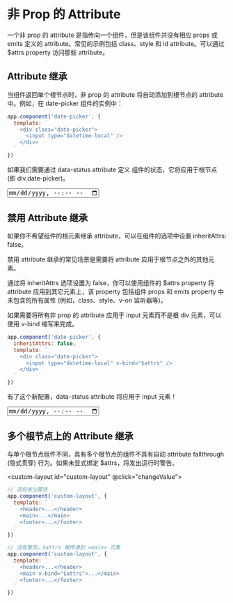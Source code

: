 # 非 Prop 的 Attribute
一个非 prop 的 attribute 是指传向一个组件，但是该组件并没有相应 props 或 emits 定义的 attribute。常见的示例包括 class、style 和 id attribute。可以通过 $attrs property 访问那些 attribute。


## Attribute 继承
当组件返回单个根节点时，非 prop 的 attribute 将自动添加到根节点的 attribute 中。例如，在 date-picker 组件的实例中：
```js
app.component('date-picker', {
  template: `
    <div class="date-picker">
      <input type="datetime-local" />
    </div>
  `
})
```

如果我们需要通过 data-status attribute 定义 <date-picker> 组件的状态，它将应用于根节点 (即 div.date-picker)。

<!-- 具有非 prop 的 attribute 的 date-picker 组件-->
<date-picker data-status="activated"></date-picker>

<!-- 渲染后的 date-picker 组件 -->
<div class="date-picker" data-status="activated">
  <input type="datetime-local" />
</div>

## 禁用 Attribute 继承
如果你不希望组件的根元素继承 attribute，可以在组件的选项中设置 inheritAttrs: false。

禁用 attribute 继承的常见场景是需要将 attribute 应用于根节点之外的其他元素。

通过将 inheritAttrs 选项设置为 false，你可以使用组件的 $attrs property 将 attribute 应用到其它元素上，该 property 包括组件 props 和 emits property 中未包含的所有属性 (例如，class、style、v-on 监听器等)。

如果需要将所有非 prop 的 attribute 应用于 input 元素而不是根 div 元素，可以使用 v-bind 缩写来完成。

```js
app.component('date-picker', {
  inheritAttrs: false,
  template: `
    <div class="date-picker">
      <input type="datetime-local" v-bind="$attrs" />
    </div>
  `
})
```

有了这个新配置，data-status attribute 将应用于 input 元素！

<!-- date-picker 组件使用非 prop 的 attribute -->
<date-picker data-status="activated"></date-picker>

<!-- 渲染后的 date-picker 组件 -->
<div class="date-picker">
  <input type="datetime-local" data-status="activated" />
</div>

## 多个根节点上的 Attribute 继承
与单个根节点组件不同，具有多个根节点的组件不具有自动 attribute fallthrough (隐式贯穿) 行为。如果未显式绑定 $attrs，将发出运行时警告。

<custom-layout id="custom-layout" @click="changeValue"></custom-layout>

```js
// 这将发出警告
app.component('custom-layout', {
  template: `
    <header>...</header>
    <main>...</main>
    <footer>...</footer>
  `
})

// 没有警告，$attrs 被传递到 <main> 元素
app.component('custom-layout', {
  template: `
    <header>...</header>
    <main v-bind="$attrs">...</main>
    <footer>...</footer>
  `
})
```
